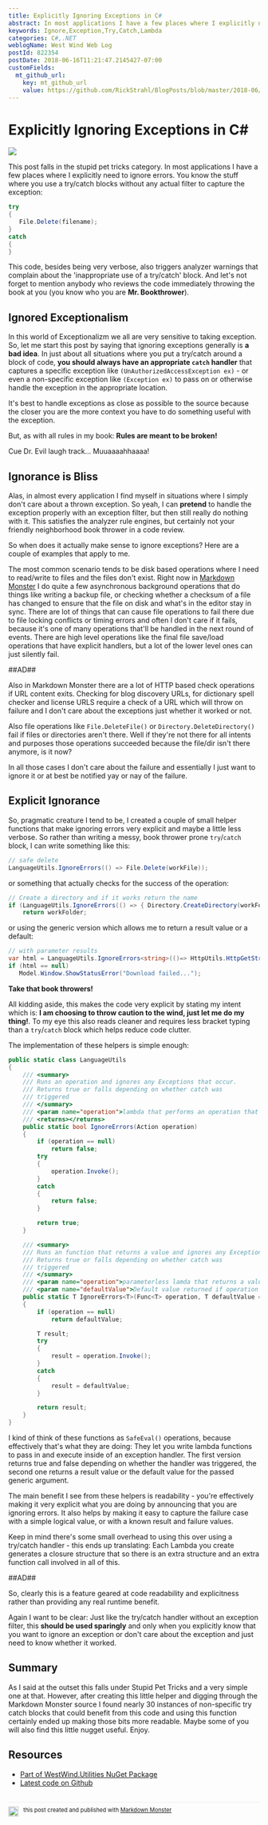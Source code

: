 ```yaml
---
title: Explicitly Ignoring Exceptions in C#
abstract: In most applications I have a few places where I explicitly need to ignore errors. While generally this isn't a good idea, under some circumstances you just don't care if an error occurs or you simply want a yay or nay response. In this stupid pet tricks post, I describe a few scenarios where not catching any exceptions makes sense along with a couple of helper methods that make these scenarios more explicit so code analyzer and book thrower reviewers can be quieted down.
keywords: Ignore,Exception,Try,Catch,Lambda
categories: C#,.NET
weblogName: West Wind Web Log
postId: 822354
postDate: 2018-06-16T11:21:47.2145427-07:00
customFields:
  mt_github_url:
    key: mt_github_url
    value: https://github.com/RickStrahl/BlogPosts/blob/master/2018-06/Explicitly-Ignoring-Exceptions-in-C/ExplicitlyIgnoringExceptionsC.md
---
```

# Explicitly Ignoring Exceptions in C#

![](IgnoranceIsBliss.jpg)

This post falls in the stupid pet tricks category. In most applications I have a few places where I explicitly need to ignore errors. You know the stuff where you use a try/catch blocks without any actual filter to capture the exception:

```cs
try
{
   File.Delete(filename); 
}
catch
{
}
```

This code, besides being very verbose, also triggers analyzer warnings that complain about the 'inappropriate use of a try/catch' block. And let's not forget to mention anybody who reviews the code immediately throwing the book at you (you know who you are **Mr. Bookthrower**).

## Ignored Exceptionalism 
In this world of Exceptionalizm we all are very sensitive to taking exception. So, let me start this post by saying that ignoring exceptions generally is **a bad idea**. In just about all situations where you put a try/catch around a block of code, **you should always have an appropriate `catch` handler** that captures a specific exception like `(UnAuthorizedAccessException ex)` - or even a non-specific exception like `(Exception ex)` to pass on or otherwise handle the exception in the appropriate location.

It's best to handle exceptions as close as possible to the source because the closer you are the more context you have to do something useful with the exception.

But, as with all rules in my book:  **Rules are meant to be broken!** 

Cue Dr. Evil laugh track... Muuaaaahhaaaa!

## Ignorance is Bliss
Alas, in almost every application I find myself in situations where I simply don't care about a thrown exception. So yeah, I can **pretend** to handle the exception properly with an exception filter, but then still really do nothing with it. This satisfies the analyzer rule engines, but certainly not your friendly neighborhood book thrower in a code review.

So when does it actually make sense to ignore exceptions? Here are a couple of examples that apply to me.

The most common scenario tends to be disk based operations where I need to read/write to files and the files don't exist. Right now in [Markdown Monster](https://markdownmonster.west-wind.com) I do quite a few asynchronous background operations that do things like writing a backup file, or checking whether a checksum of a file has changed to ensure that the file on disk and what's in the editor stay in sync. There are lot of things that can cause file operations to fail there due to file locking conflicts or timing errors and often I don't care if it fails, because it's one of many operations that'll be handled in the next round of events. There are high level operations like the final file save/load operations that have explicit handlers, but a lot of the lower level ones can just silently fail.

##AD##

Also in Markdown Monster there are a lot of HTTP based check operations if URL content exits. Checking for blog discovery URLs, for dictionary spell checker and license URLS require a check of a URL which will throw on failure and I don't care about the exceptions just whether it worked or not.

Also file operations like `File.DeleteFile()` or `Directory.DeleteDirectory()` fail if files or directories aren't there. Well if they're not there for all intents and purposes those operations succeeded because the file/dir isn't there anymore, is it now? 

In all those cases I don't care about the failure and essentially I just want to ignore it or at best be notified yay or nay of the failure.

## Explicit Ignorance
So, pragmatic creature I tend to be, I created a couple of small helper functions that make ignoring errors very explicit and maybe a little less verbose. So rather than writing a messy, book thrower prone  `try`/`catch` block, I can write something like this:

```csharp
// safe delete
LanguageUtils.IgnoreErrors(() => File.Delete(workFile)); 
```

or something that actually checks for the success of the operation:

```cs
// Create a directory and if it works return the name
if (LanguageUtils.IgnoreErrors(() => { Directory.CreateDirectory(workFolder); }))  
    return workFolder;         
```

or using the generic version which allows me to return a result value or a default:

```cs
// with parameter results
var html = LanguageUtils.IgnoreErrors<string>(()=> HttpUtils.HttpGetString(url));
if (html == null)
   Model.Window.ShowStatusError("Download failed...");
```

**Take that book throwers!**

All kidding aside, this makes the code very explicit by stating my intent which is: **I am choosing to throw caution to the wind, just let me do my thing!**. To my eye this also reads cleaner and requires less bracket typing than a `try`/`catch` block which helps reduce code clutter.

The implementation of these helpers is simple enough:

```csharp
public static class LanguageUtils
{
    /// <summary>
    /// Runs an operation and ignores any Exceptions that occur.
    /// Returns true or falls depending on whether catch was
    /// triggered
    /// </summary>
    /// <param name="operation">lambda that performs an operation that might throw</param>
    /// <returns></returns>
    public static bool IgnoreErrors(Action operation)
    {
        if (operation == null)
            return false;
        try
        {
            operation.Invoke();
        }
        catch
        {
            return false;
        }

        return true;
    }

    /// <summary>
    /// Runs an function that returns a value and ignores any Exceptions that occur.
    /// Returns true or falls depending on whether catch was
    /// triggered
    /// </summary>
    /// <param name="operation">parameterless lamda that returns a value of T</param>
    /// <param name="defaultValue">Default value returned if operation fails</param>
    public static T IgnoreErrors<T>(Func<T> operation, T defaultValue = default(T))
    {
        if (operation == null)
            return defaultValue;

        T result;
        try
        {
            result = operation.Invoke();
        }
        catch
        {
            result = defaultValue;
        }

        return result;
    }
}
``` 

I kind of think of these functions as `SafeEval()` operations, because effectively that's what they are doing: They let you write lambda functions to pass in and execute inside of an exception handler. The first version returns true and false depending on whether the handler was triggered, the second one returns a result value or the default value for the passed generic argument.

The main benefit I see from these helpers is readability - you're effectively making it very explicit what you are doing by announcing that you are ignoring errors. It also helps by making it easy to capture the failure case with a simple logical value, or with a known result and failure values.

Keep in mind there's some small overhead to using this over using a try/catch handler - this ends up translating: Each Lambda you create generates a closure structure that so there is an extra structure and an extra function call involved in all of this. 

##AD##

So, clearly this is a feature geared at code readability and explicitness rather than providing any real runtime benefit.

Again I want to be clear: Just like the try/catch handler without an exception filter, this **should be used sparingly** and only when you explicitly know that you want to ignore an exception or don't care about the exception and just need to know whether it worked.

## Summary
As I said at the outset this falls under Stupid Pet Tricks and a very simple one at that. However, after creating this little helper and digging through the Markdown Monster source I found nearly 30 instances of non-specific try catch blocks that could benefit from this code and using this function certainly ended up making those bits more readable. Maybe some of you will also find this little nugget useful. Enjoy.

## Resources
* [Part of WestWind.Utilities NuGet Package](https://nuget.org/packages/Westwind.Utilities/)
* [Latest code on Github](https://github.com/RickStrahl/Westwind.Utilities/blob/master/Westwind.Utilities/Utilities/LanguageUtils.cs)

<div style="margin-top: 30px;font-size: 0.8em;
            border-top: 1px solid #eee;padding-top: 8px;">
    <img src="https://markdownmonster.west-wind.com/favicon.png"
         style="height: 20px;float: left; margin-right: 10px;"/>
    this post created and published with 
    <a href="https://markdownmonster.west-wind.com" 
       target="top">Markdown Monster</a> 
</div>